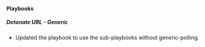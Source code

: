 
#### Playbooks

##### Detonate URL - Generic

- Updated the playbook to use the sub-playbooks without generic-polling.

